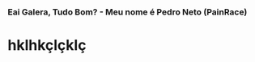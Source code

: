 ### Eai Galera, Tudo Bom? - Meu nome é Pedro Neto (PainRace)

<!DOCTYPE html>
<html lang="en">
<head>
    <meta charset="UTF-8">
    <meta http-equiv="X-UA-Compatible" content="IE=edge">
    <meta name="viewport" content="width=device-width, initial-scale=1.0">
    <link rel="stylesheet" href="https://stackpath.bootstrapcdn.com/bootstrap/4.1.3/css/bootstrap.min.css">
</head>
<body>
    <h1 class="container">hklhkçlçklç</h1>

    
    
<script src="https://code.jquery.com/jquery-3.3.1.slim.min.js"></script>
<script src="https://cdnjs.cloudflare.com/ajax/libs/popper.js/1.14.3/umd/popper.min.js"></script>
<script src="https://stackpath.bootstrapcdn.com/bootstrap/4.1.3/js/bootstrap.min.js"></script> 
</body>
</html>
